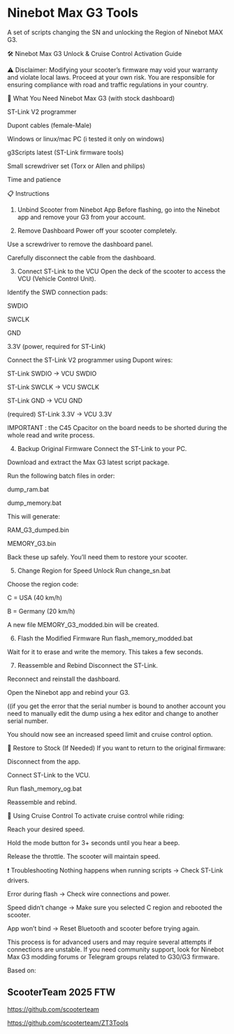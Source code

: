 # Ninebot Max G3 Tools
A set of scripts changing the SN and unlocking the Region of Ninebot MAX G3.


🛠️ Ninebot Max G3 Unlock & Cruise Control Activation Guide

⚠️ Disclaimer: Modifying your scooter’s firmware may void your warranty and violate local laws. Proceed at your own risk. You are responsible for ensuring compliance with road and traffic regulations in your country.

🔧 What You Need
Ninebot Max G3 (with stock dashboard)

ST-Link V2 programmer

Dupont cables (female-Male)

Windows or linux/mac PC (i tested it only on windows)

g3Scripts latest (ST-Link firmware tools)

Small screwdriver set (Torx or Allen and philips)

Time and patience

📋 Instructions
1. Unbind Scooter from Ninebot App
Before flashing, go into the Ninebot app and remove your G3 from your account.

2. Remove Dashboard
Power off your scooter completely.

Use a screwdriver to remove the dashboard panel.

Carefully disconnect the cable from the dashboard.

3. Connect ST-Link to the VCU
Open the deck of the scooter to access the VCU (Vehicle Control Unit).

Identify the SWD connection pads:

SWDIO

SWCLK

GND

3.3V (power, required for ST-Link)

Connect the ST-Link V2 programmer using Dupont wires:

ST-Link SWDIO → VCU SWDIO

ST-Link SWCLK → VCU SWCLK

ST-Link GND → VCU GND

(required) ST-Link 3.3V → VCU 3.3V

IMPORTANT : the C45 Cpacitor on the board needs to be shorted during the whole read and write process.

4. Backup Original Firmware
Connect the ST-Link to your PC.

Download and extract the Max G3 latest script package.

Run the following batch files in order:

dump_ram.bat

dump_memory.bat

This will generate:

RAM_G3_dumped.bin

MEMORY_G3.bin

Back these up safely. You’ll need them to restore your scooter.

5. Change Region for Speed Unlock
Run change_sn.bat

Choose the region code:

C = USA (40 km/h)

B = Germany (20 km/h)


A new file MEMORY_G3_modded.bin will be created.

6. Flash the Modified Firmware
Run flash_memory_modded.bat

Wait for it to erase and write the memory. This takes a few seconds.

7. Reassemble and Rebind
Disconnect the ST-Link.

Reconnect and reinstall the dashboard.

Open the Ninebot app and rebind your G3.

((if you get the error that the serial number is bound to another account you need to manually edit the dump using a hex editor and change to another serial number.

You should now see an increased speed limit and cruise control option.

🔁 Restore to Stock (If Needed)
If you want to return to the original firmware:

Disconnect from the app.

Connect ST-Link to the VCU.

Run flash_memory_og.bat

Reassemble and rebind.

🚀 Using Cruise Control
To activate cruise control while riding:

Reach your desired speed.

Hold the mode button for 3+ seconds until you hear a beep.

Release the throttle. The scooter will maintain speed.

❗ Troubleshooting
Nothing happens when running scripts → Check ST-Link drivers.

Error during flash → Check wire connections and power.

Speed didn’t change → Make sure you selected C region and rebooted the scooter.

App won’t bind → Reset Bluetooth and scooter before trying again.

This process is for advanced users and may require several attempts if connections are unstable. If you need community support, look for Ninebot Max G3 modding forums or Telegram groups related to G30/G3 firmware.

Based on:
## ScooterTeam 2025 FTW
https://github.com/scooterteam

https://github.com/scooterteam/ZT3Tools
